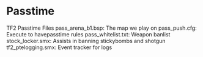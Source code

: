 # Passtime
TF2 Passtime Files
pass_arena_b1.bsp: The map we play on
pass_push.cfg: Execute to havepasstime rules
pass_whitelist.txt: Weapon banlist
stock_locker.smx: Assists in banning stickybombs and shotgun
tf2_ptelogging.smx: Event tracker for logs

